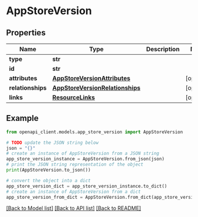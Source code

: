 # AppStoreVersion


## Properties

Name | Type | Description | Notes
------------ | ------------- | ------------- | -------------
**type** | **str** |  | 
**id** | **str** |  | 
**attributes** | [**AppStoreVersionAttributes**](AppStoreVersionAttributes.md) |  | [optional] 
**relationships** | [**AppStoreVersionRelationships**](AppStoreVersionRelationships.md) |  | [optional] 
**links** | [**ResourceLinks**](ResourceLinks.md) |  | [optional] 

## Example

```python
from openapi_client.models.app_store_version import AppStoreVersion

# TODO update the JSON string below
json = "{}"
# create an instance of AppStoreVersion from a JSON string
app_store_version_instance = AppStoreVersion.from_json(json)
# print the JSON string representation of the object
print(AppStoreVersion.to_json())

# convert the object into a dict
app_store_version_dict = app_store_version_instance.to_dict()
# create an instance of AppStoreVersion from a dict
app_store_version_from_dict = AppStoreVersion.from_dict(app_store_version_dict)
```
[[Back to Model list]](../README.md#documentation-for-models) [[Back to API list]](../README.md#documentation-for-api-endpoints) [[Back to README]](../README.md)


